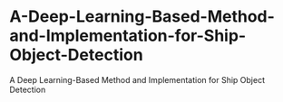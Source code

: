 # A-Deep-Learning-Based-Method-and-Implementation-for-Ship-Object-Detection
A Deep Learning-Based Method and Implementation for Ship Object Detection
